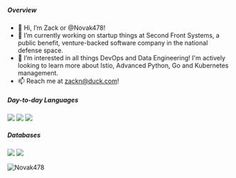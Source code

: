 ##### Overview

- 👋 Hi, I’m Zack or @Novak478! 
- 🔭 I’m currently working on startup things at Second Front Systems, a public benefit, venture-backed software company in the national defense space.
- 👀 I’m interested in all things DevOps and Data Engineering! I'm actively looking to learn more about Istio, Advanced Python, Go and Kubernetes management.
- 📫 Reach me at zackn@duck.com!

##### Day-to-day Languages

![](https://img.shields.io/badge/-python-black?style=flat-square&logo=Python)
![](https://img.shields.io/badge/-sql-black?style=flat-square&logo=Sql)
![](https://img.shields.io/badge/-bash-black?style=flat-square&logo=shell)

##### Databases

![](https://img.shields.io/badge/-MySQL-black?style=flat-square&logo=MySQL)
![](https://img.shields.io/badge/-PostgreSQL-black?style=flat-square&logo=PostgreSQL)

<p align="left"> <img src="https://komarev.com/ghpvc/?username=Novak478&label=Profile%20views&color=0e75b6&style=flat" alt="Novak478" /> </p>
<!--

[![Top Langs](https://github-readme-stats.vercel.app/api/top-langs/?username=Novak478)](https://github.com/Novak478/github-readme-stats)

![langStats](https://github-readme-stats.vercel.app/api/top-langs?username=Novak478&show_icons=true&locale=en&layout=compact)

![commitStats](https://github-readme-stats.vercel.app/api?username=Novak478&show_icons=true&locale=en)

![streakStats](https://github-readme-streak-stats.herokuapp.com/?user=Novak478&show_icons=true&locale=en) -->

<!--

Novak478/Novak478 is a ✨ special ✨ repository because its `README.md` (this file) appears on your GitHub profile.
You can click the Preview link to take a look at your changes.
--->
